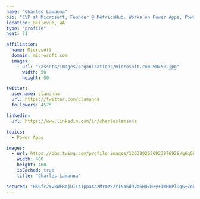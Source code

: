 ```yaml
---
name: "Charles Lamanna"
bio: "CVP at Microsoft, Founder @ MetricsHub. Works on Power Apps, Power Automate, Power Virtual Agent, Common Data Service and Dynamics 365."
location: Bellevue, WA
type: "profile"
heat: 71

affiliation:
  name: Microsoft
  domain: microsoft.com
  images:
    - url: "/assets/images/organizations/microsoft.com-50x50.jpg"
      width: 50
      height: 50

twitter:
  username: clamanna
  url: https://twitter.com/clamanna
  followers: 4575

linkedin:
  url: https://www.linkedin.com/in/charleslamanna

topics:
  - Power Apps

images:
  - url: https://pbs.twimg.com/profile_images/1263202626922876928/g6qGbHZ-_400x400.jpg
    width: 400
    height: 400
    isCached: true
    title: "Charles Lamanna"

secured: "H5Gfc2YvkWF8qjUIL41ppaXazMrmzS2YINo6d9Vb6HDZM+y+IWHHPlDgG+ZebEIyN43bYY2PnvTqUdbb5hg9F6qPn9IPePId/9jJWXNI8Vvsn5pt3VLZyVMoIoV1qAY08q2HkMtLahmP8eIuUeAJ6SK0A1uN2l6LykWZeLYNxcjFRNz+oJweYpIvVY9qEzcDLGHY07Jn1yZTKxLJkwuaTZQYTyk70TulQL/Np3LkdySyEmiQn2K8HZ4B+TcBdtEJftqu8gLKpmeq23qGKI8qe+QC+9tI8mMaYO716OXnnJPE8s65LNOxD1WaWXsyQYKINcGCRQsTIL7A3NBBRY25L7p0HYrie1JpjbdShWI0lYwArEFToOhR9zaUpaK9ORt7at+1zGp+wZiI6RhN5ASlXodLVUEO5ZnNjxiXDlvkFYE=;caONDxbR+tIxdhkcblcQgw=="
---
```


